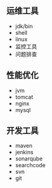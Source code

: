 
## 运维工具

* jdk/bin
* shell
* linux
* 监控工具
* 问题排查

## 性能优化

* jvm
* tomcat
* nginx
* mysql

## 开发工具

* maven
* jenkins
* sonarqube
* searchcode
* svn
* git
